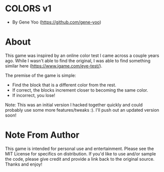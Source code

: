 # COLORS v1
  - By Gene Yoo (https://github.com/gene-yoo)

# About
This game was inspired by an online color test I came across a couple years ago. While I wasn't able to find the original, I was able to find something similar here (https://www.igame.com/eye-test/).

The premise of the game is simple:
  - Find the block that is a different color from the rest.
  - If correct, the blocks increment closer to becoming the same color.
  - If incorrect, you lose!

Note: This was an initial version I hacked together quickly and could probably use some more features/tweaks :). I'll push out an updated version soon!

# Note From Author
This game is intended for personal use and entertainment. Please see the MIT License for specifics on distribution. If you'd like to use and/or sample the code, please give credit and provide a link back to the original source. Thanks and enjoy!
